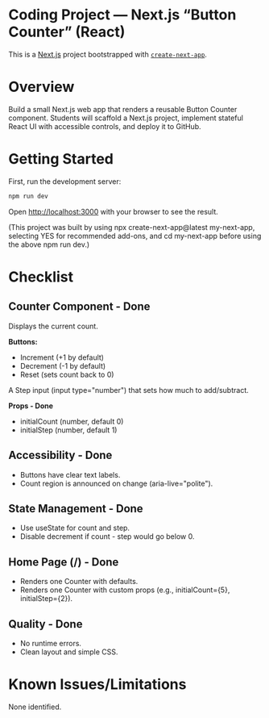 <h1>Coding Project — Next.js “Button Counter” (React)</h1>

This is a [Next.js](https://nextjs.org) project bootstrapped with [`create-next-app`](https://nextjs.org/docs/app/api-reference/cli/create-next-app).

<h1>Overview</h1>

Build a small Next.js web app that renders a reusable Button Counter component. Students will scaffold a Next.js project, implement stateful React UI with accessible controls, and deploy it to GitHub.


<h1>Getting Started</h1>

First, run the development server:

```bash
npm run dev
```

Open [http://localhost:3000](http://localhost:3000) with your browser to see the result.

(This project was built by using npx create-next-app@latest my-next-app, selecting YES for recommended add-ons, and cd my-next-app before using the above npm run dev.)

<h1>Checklist</h1>

<h2>Counter Component - Done</h2>
Displays the current count.

<b>Buttons:</b>
<ul><li>Increment (+1 by default)
<li>Decrement (-1 by default)
<li>Reset (sets count back to 0)</ul>

A Step input (input type="number") that sets how much to add/subtract.

<b>Props - Done</b>
<ul><li>initialCount (number, default 0)
<li>initialStep (number, default 1)</ul>

<h2>Accessibility - Done</h2>
<ul><li>Buttons have clear text labels.
<li>Count region is announced on change (aria-live="polite").</ul>

<h2>State Management - Done</h2>
<ul><li>Use useState for count and step.
<li>Disable decrement if count - step would go below 0.</ul>

<h2>Home Page (/) - Done</h2>
<ul><li>Renders one Counter with defaults.
<li>Renders one Counter with custom props (e.g., initialCount={5}, initialStep={2}).</ul>

<h2>Quality - Done</h2>
<ul><li>No runtime errors.
<li>Clean layout and simple CSS.</ul>

<h1>Known Issues/Limitations</h1>

None identified.

